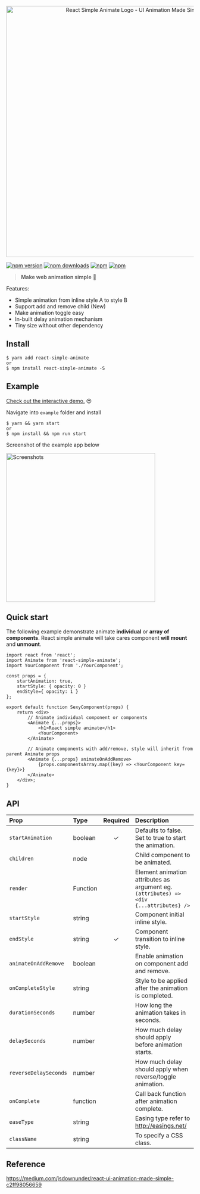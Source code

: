 <p align="center">
    <img width="675" src="https://raw.githubusercontent.com/bluebill1049/react-simple-animate/master/example/logo.png" alt="React Simple Animate Logo - UI Animation Made Simple" />
</p>

[![npm version](https://img.shields.io/npm/v/react-simple-animate.svg?style=flat-square)](https://www.npmjs.com/package/react-simple-animate)
[![npm downloads](https://img.shields.io/npm/dm/react-simple-animate.svg?style=flat-square)](https://www.npmjs.com/package/react-simple-animate)
[![npm](https://img.shields.io/npm/dt/react-simple-animate.svg?style=flat-square)](https://www.npmjs.com/package/react-simple-animate)
[![npm](https://img.shields.io/npm/l/react-simple-animate.svg?style=flat-square)](https://www.npmjs.com/package/react-simple-animate)

> **Make web animation simple** :clap:

Features:

* Simple animation from inline style A to style B
* Support add and remove child (New)
* Make animation toggle easy
* In-built delay animation mechanism
* Tiny size without other dependency

## Install

    $ yarn add react-simple-animate
    or
    $ npm install react-simple-animate -S

## Example

[Check out the interactive demo.](https://react-simple-animate.herokuapp.com/) 😍

Navigate into `example` folder and install

    $ yarn && yarn start
    or
    $ npm install && npm run start

Screenshot of the example app below

<img src="https://raw.githubusercontent.com/bluebill1049/react-simple-animate/master/example/screenShot.png" alt="Screenshots" width="400"/>

## Quick start

The following example demonstrate animate **individual** or **array of components**. React simple animate will take
cares component **will mount** and **unmount**.

    import react from 'react';
    import Animate from 'react-simple-animate';
    import YourComponent from './YourComponent';

    const props = {
        startAnimation: true,
        startStyle: { opacity: 0 }
        endStyle={ opacity: 1 }
    };

    export default function SexyComponent(props) {
        return <div>
            // Animate individual component or components
            <Animate {...props}>
                <h1>React simple animate</h1>
                <YourComponent>
            </Animate>

            // Animate components with add/remove, style will inherit from parent Animate props
            <Animate {...props} animateOnAddRemove>
                {props.componentsArray.map((key) => <YourComponent key={key}>}
            </Animate>
        </div>;
    }

## API

| Prop                  | Type     | Required | Description                                                                            |
| :-------------------- | :------- | :------: | :------------------------------------------------------------------------------------- |
| `startAnimation`      | boolean  |    ✓     | Defaults to false. Set to true to start the animation.                                 |
| `children`            | node     |          | Child component to be animated.                                                        |
| `render`              | Function |          | Element animation attributes as argument eg. `(attributes) => <div {...attributes} />` |
| `startStyle`          | string   |          | Component initial inline style.                                                        |
| `endStyle`            | string   |    ✓     | Component transition to inline style.                                                  |
| `animateOnAddRemove`  | boolean  |          | Enable animation on component add and remove.                                          |
| `onCompleteStyle`     | string   |          | Style to be applied after the animation is completed.                                  |
| `durationSeconds`     | number   |          | How long the animation takes in seconds.                                               |
| `delaySeconds`        | number   |          | How much delay should apply before animation starts.                                   |
| `reverseDelaySeconds` | number   |          | How much delay should apply when reverse/toggle animation.                             |
| `onComplete`          | function |          | Call back function after animation complete.                                           |
| `easeType`            | string   |          | Easing type refer to http://easings.net/                                               |
| `className`           | string   |          | To specify a CSS class.                                                                |

## Reference

https://medium.com/jsdownunder/react-ui-animation-made-simple-c2ff98056659
